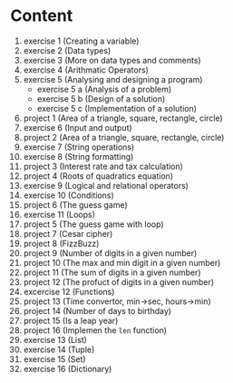 # Content
1. exercise 1 (Creating a variable)
1. exercise 2 (Data types)
1. exercise 3 (More on data types and comments)
1. exercise 4 (Arithmatic Operators)
1. exercise 5 (Analysing and designing a program)
    * exercise 5 a (Analysis of a problem)
    * exercise 5 b (Design of a solution)
    * exercise 5 c (Implementation of a solution)
1. project 1 (Area of a triangle, square, rectangle, circle)
1. exercise 6 (Input and output)
1. project 2 (Area of a triangle, square, rectangle, circle)
1. exercise 7 (String operations)
1. exercise 8 (String formatting)
1. project 3 (Interest rate and tax calculation)
1. project 4 (Roots of quadratics equation)
1. exercise 9 (Logical and relational operators)
1. exercise 10 (Conditions)
1. project 6 (The guess game)
1. exercise 11 (Loops)
1. project 5 (The guess game with loop)
1. project 7 (Cesar cipher)
1. project 8 (FizzBuzz)
1. project 9 (Number of digits in a given number)
1. project 10 (The max and min digit in a given number)
1. project 11 (The sum of digits in a given number)
1. project 12 (The profuct of digits in a given number)
1. excercise 12 (Functions)
1. project 13 (Time convertor, min->sec, hours->min)
1. project 14 (Number of days to birthday)
1. project 15 (Is a leap year)
1. project 16 (Implemen the `len` function)
1. exercise 13 (List)
1. exercise 14 (Tuple)
1. exercise 15 (Set)
1. exercise 16 (Dictionary)
